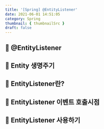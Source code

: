 ```yaml
---
title: '[Spring] @EntityListener'
date: 2021-06-01 14:51:05
category: Spring
thumbnail: { thumbnailSrc }
draft: false
---
```

## 🌟 @EntityListener

## 🎯 Entity 생명주기
## 🎯 EntityListener란?
## 🎯 EntityListener 이벤트 호출시점
## 🎯 EntityListener 사용하기
